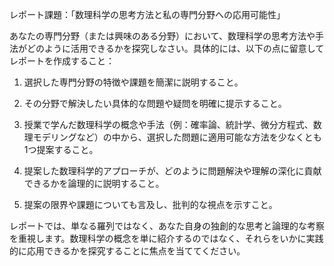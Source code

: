 レポート課題：「数理科学の思考方法と私の専門分野への応用可能性」

あなたの専門分野（または興味のある分野）において、数理科学の思考方法や手法がどのように活用できるかを探究しなさい。具体的には、以下の点に留意してレポートを作成すること：

1. 選択した専門分野の特徴や課題を簡潔に説明すること。

2. その分野で解決したい具体的な問題や疑問を明確に提示すること。

3. 授業で学んだ数理科学の概念や手法（例：確率論、統計学、微分方程式、数理モデリングなど）の中から、選択した問題に適用可能な方法を少なくとも1つ提案すること。

4. 提案した数理科学的アプローチが、どのように問題解決や理解の深化に貢献できるかを論理的に説明すること。

5. 提案の限界や課題についても言及し、批判的な視点を示すこと。

レポートでは、単なる羅列ではなく、あなた自身の独創的な思考と論理的な考察を重視します。数理科学の概念を単に紹介するのではなく、それらをいかに実践的に応用できるかを探究することに焦点を当ててください。